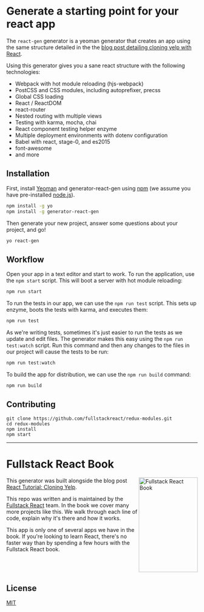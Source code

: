 # Generate a starting point for your react app

The `react-gen` generator is a yeoman generator that creates an app using the same structure detailed in the the [blog post detailing cloning yelp with React](http://fullstackreact.com/articles/react-tutorial-cloning-yelp/).

Using this generator gives you a sane react structure with the following technologies:

* Webpack with hot module reloading (hjs-webpack)
* PostCSS and CSS modules, including autoprefixer, precss
* Global CSS loading
* React / ReactDOM
* react-router
* Nested routing with multiple views
* Testing with karma, mocha, chai
* React component testing helper enzyme
* Multiple deployment environments with dotenv configuration
* Babel with react, stage-0, and es2015
* font-awesome
* and more

## Installation

First, install [Yeoman](http://yeoman.io) and generator-react-gen using [npm](https://www.npmjs.com/) (we assume you have pre-installed [node.js](https://nodejs.org/)).

```bash
npm install -g yo
npm install -g generator-react-gen
```

Then generate your new project, answer some questions about your project, and go!

```bash
yo react-gen
```

## Workflow

Open your app in a text editor and start to work. To run the application, use the `npm start` script. This will boot a server with hot module reloading:

```bash
npm run start
```

To run the tests in our app, we can use the `npm run test` script. This sets up enzyme, boots the tests with karma, and executes them:

```bash
npm run test
```

As we're writing tests, sometimes it's just easier to run the tests as we update and edit files. The generator makes this easy using the `npm run test:watch` script. Run this command and then any changes to the files in our project will cause the tests to be run:

```bash
npm run test:watch
```

To build the app for distribution, we can use the `npm run build` command:

```bash
npm run build
```

## Contributing

```shell
git clone https://github.com/fullstackreact/redux-modules.git
cd redux-modules
npm install
npm start
```
___

# Fullstack React Book

<a href="https://fullstackreact.com">
<img align="right" src="resources/readme/fullstack-react-hero-book.png" alt="Fullstack React Book" width="155" height="250" />
</a>

This generator was built alongside the blog post [React Tutorial: Cloning Yelp](https://www.fullstackreact.com/articles/react-tutorial-cloning-yelp/).

This repo was written and is maintained by the [Fullstack React](https://fullstackreact.com) team. In the book we cover many more projects like this. We walk through each line of code, explain why it's there and how it works.

This app is only one of several apps we have in the book. If you're looking to learn React, there's no faster way than by spending a few hours with the Fullstack React book.

<div style="clear:both"></div>

## License
 [MIT](/LICENSE)
